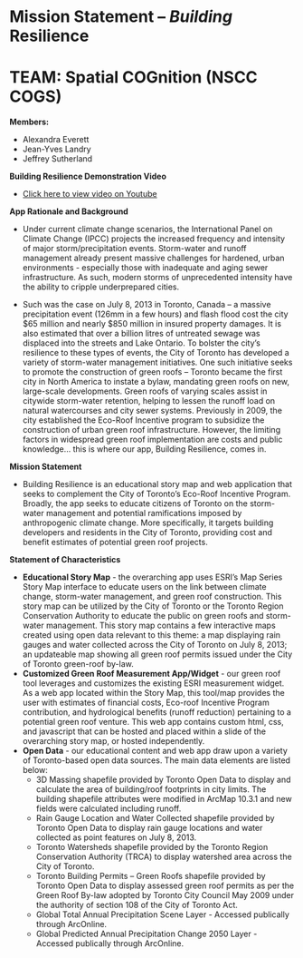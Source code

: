 Mission Statement – *Building* Resilience
==================
TEAM: Spatial COGnition (NSCC COGS)
==================

**Members:** 
* Alexandra Everett 
* Jean-Yves Landry 
* Jeffrey Sutherland

**Building Resilience Demonstration Video**
* [Click here to view video on Youtube](https://www.youtube.com/watch?v=EKAS3ANjj2I&feature=youtu.be)

**App Rationale and Background**
* Under current climate change scenarios, the International Panel on Climate Change (IPCC) projects the increased frequency and intensity of major storm/precipitation events. Storm-water and runoff management already present massive challenges for hardened, urban environments - especially those with inadequate and aging sewer infrastructure. As such, modern storms of unprecedented intensity have the ability to cripple underprepared cities. 

* Such was the case on July 8, 2013 in Toronto, Canada – a massive precipitation event (126mm in a few hours) and flash flood cost the city $65 million and nearly $850 million in insured property damages. It is also estimated that over a billion litres of untreated sewage was displaced into the streets and Lake Ontario. To bolster the city’s resilience to these types of events, the City of Toronto has developed a variety of storm-water management initiatives. One such initiative seeks to promote the construction of green roofs – Toronto became the first city in North America to instate a bylaw, mandating green roofs on new, large-scale developments. Green roofs of varying scales assist in citywide storm-water retention, helping to lessen the runoff load on natural watercourses and city sewer systems. Previously in 2009, the city established the Eco-Roof Incentive program to subsidize the construction of urban green roof infrastructure. However, the limiting factors in widespread green roof implementation are costs and public knowledge… this is where our app, Building Resilience, comes in.

**Mission Statement**
* Building Resilience is an educational story map and web application that seeks to complement the City of Toronto’s Eco-Roof Incentive Program. Broadly, the app seeks to educate citizens of Toronto on the storm-water management and potential ramifications imposed by anthropogenic climate change. More specifically, it targets building developers and residents in the City of Toronto, providing cost and benefit estimates of potential green roof projects. 

**Statement of Characteristics**
* **Educational Story Map** - the overarching app uses ESRI’s Map Series Story Map interface to educate users on the link between climate change, storm-water management, and green roof construction. This story map can be utilized by the City of Toronto or the Toronto Region Conservation Authority to educate the public on green roofs and storm-water management. This story map contains a few interactive maps created using open data relevant to this theme: a map displaying rain gauges and water collected across the City of Toronto on July 8, 2013; an updateable map showing all green roof permits issued under the City of Toronto green-roof by-law.
* **Customized Green Roof Measurement App/Widget** - our green roof tool leverages and customizes the existing ESRI measurement widget. As a web app located within the Story Map, this tool/map provides the user with estimates of financial costs, Eco-roof Incentive Program contribution, and hydrological benefits (runoff reduction) pertaining to a potential green roof venture. This web app contains custom html, css, and javascript that can be hosted and placed within a slide of the overarching story map, or hosted independently.  
* **Open Data** - our educational content and web app draw upon a variety of Toronto-based open data sources. The main data elements are listed below:
    * 3D Massing shapefile provided by Toronto Open Data to display and calculate the area of building/roof footprints in city limits. The building shapefile attributes were modified in ArcMap 10.3.1 and new fields were calculated including runoff.
    * Rain Gauge Location and Water Collected shapefile provided by Toronto Open Data to display rain gauge locations and water collected as point features on July 8, 2013.
    * Toronto Watersheds shapefile provided by the Toronto Region Conservation Authority (TRCA) to display watershed area across the City of Toronto.
    * Toronto Building Permits – Green Roofs shapefile provided by Toronto Open Data to display assessed green roof permits as per the Green Roof By-law adopted by Toronto City Council May 2009 under the authority of section 108 of the City of Toronto Act.
	* Global Total Annual Precipitation Scene Layer - Accessed publically through ArcOnline.
	* Global Predicted Annual Precipitation Change 2050 Layer - Accessed publically through ArcOnline.
